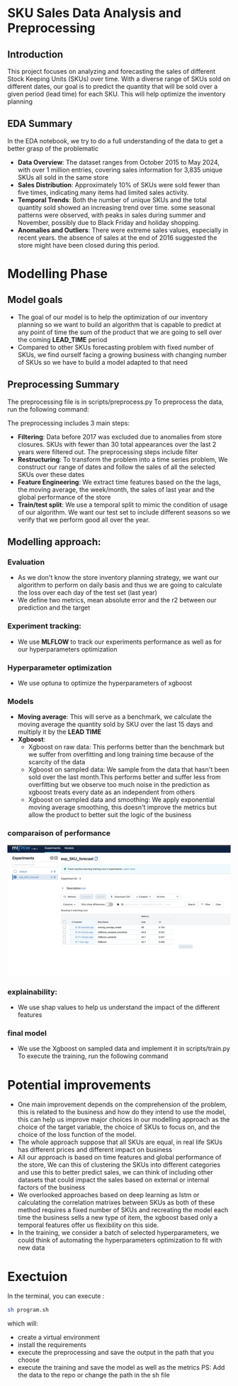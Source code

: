 # SKU Sales Data Analysis and Preprocessing

## Introduction
This project focuses on analyzing and forecasting the sales of different Stock Keeping Units (SKUs) over time. With a diverse range of SKUs sold on different dates, our goal is to predict the quantity that will be sold over a given period (lead time) for each SKU.
This will help optimize the inventory planning

## EDA Summary
In the EDA notebook, we try to do a full understanding of the data to get a better grasp of the problematic
- **Data Overview**: The dataset ranges from October 2015 to May 2024, with over 1 million entries, covering sales information for 3,835 unique SKUs all sold in the same store
- **Sales Distribution**: Approximately 10% of SKUs were sold fewer than five times, indicating many items had limited sales activity. 
- **Temporal Trends**: Both the number of unique SKUs and the total quantity sold showed an increasing trend over time. some seasonal patterns were observed, with peaks in sales during summer and November, possibly due to Black Friday and holiday shopping.
- **Anomalies and Outliers**: There were extreme sales values, especially in recent years. the absence of sales at the end of 2016 suggested the store might have been closed during this period.

# Modelling Phase
## Model goals
- The goal of our model is to help the optimization of our inventory planning so we want to build an algorithm that is capable to predict at any point of time the sum of the product that we are going to sell over the coming **LEAD_TIME** period
- Compared to other SKUs forecasting problem with fixed number of SKUs, we find ourself facing a growing business with changing number of SKUs so we have to build a model adapted to that need
## Preprocessing Summary
The preprocessing file is in scripts/preprocess.py
To preprocess the data, run the following command:

The preprocessing includes 3 main steps:
- **Filtering**: Data before 2017 was excluded due to anomalies from store closures. SKUs with fewer than 30 total appearances over the last 2 years were filtered out.
The preprocessing steps include filter
- **Restructuring**: To transform the problem into a time series problem, We construct our range of dates and follow the sales of all the selected SKUs over these dates 
- **Feature Engineering**: We extract time features based on the the lags, the moving average, the week/month, the sales of last year and the global performance of the store
- **Train/test split**: We use a temporal split to mimic the condition of usage of our algorithm. We want our test set to include different seasons so we verify that we perform good all over the year.

## Modelling approach:
### Evaluation
- As we don't know the store inventory planning strategy, we want our algorithm to perform on daily basis and thus we are going to calculate the loss over each day of the test set (last year)
- We define two metrics, mean absolute error and the r2 between our prediction and the target
### Experiment tracking:
- We use **MLFLOW** to track our experiments performance as well as for our hyperparameters optimization
### Hyperparameter optimization
- We use optuna to optimize the hyperparameters of xgboost
### Models
- **Moving average**: This will serve as a benchmark, we calculate the moving average the quantity sold by SKU over the last 15 days and multiply it by the **LEAD TIME**
- **Xgboost**:
  - Xgboost on raw data: This performs better than the benchmark but we suffer from overfitting and long training time because of the scarcity of the data
  - Xgboost on sampled data: We sample from the data that hasn't been sold over the last month.This performs better and suffer less from overfitting but we observe too much noise in the prediction as xgboost treats every date as an independent from others
  - Xgboost on sampled data and smoothing: We apply exponential moving average smoothing, this doesn't improve the metrics but allow the product to better suit the logic of the business
### comparaison of performance
![ml_flow.png](ml_flow.png)
### explainability:
- We use shap values to help us understand the impact of the different features
### final model
  - We use the Xgboost on sampled data  and implement it in scripts/train.py
To execute the training, run the following command


# Potential improvements
- One main improvement depends on the comprehension of the problem, this is related to the business and how do they intend to use the model, this can help us improve major choices in our modelling approach as the choice of the target variable, the choice of SKUs to focus on, and the choice of the loss function of the model.
- The whole approach suppose that all SKUs are equal, in real life SKUs has different prices and different impact on business
- All our approach is based on time features and global performance of the store, We can this of clustering the SKUs into different categories and use this to better predict sales, we can think of including other datasets that could impact the sales based on external or internal factors of the business
- We overlooked approaches based on deep learning as lstm or calculating the correlation matrixes between SKUs as both of these method requires a fixed number of SKUs and recreating the model each time the business sells a new type of item, the xgboost based only a temporal features offer us flexibility on this side.
- In the training, we consider a batch of selected hyperparameters, we could think of automating the hyperparameters optimization to fit with new data

# Exectuion
In the terminal, you can execute :
```sh
sh program.sh
```
which will:
- create a virtual environment
- install the requirements
- execute the preprocessing and save the output in the path that you choose
- execute the training and save the model as well as the metrics
PS: Add the data to the repo or change the path in the sh file
